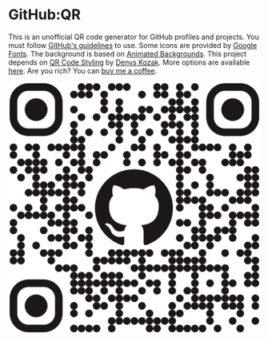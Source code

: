 # GitHub:QR

This is an unofficial QR code generator for GitHub profiles and projects. You must follow [GitHub's guidelines](https://github.com/logos) to use. Some icons are provided by [Google Fonts](https://fonts.google.com/icons). The background is based on [Animated Backgrounds](https://animatedbackgrounds.me/). This project depends on [QR Code Styling](https://github.com/kozakdenys/qr-code-styling) by [Denys Kozak](https://github.com/kozakdenys). More options are available [here](https://qr-code-styling.com/). Are you rich? You can [buy me a coffee](https://github.com/sponsors/ohno).

![](./assets/img/github-qr.png)
